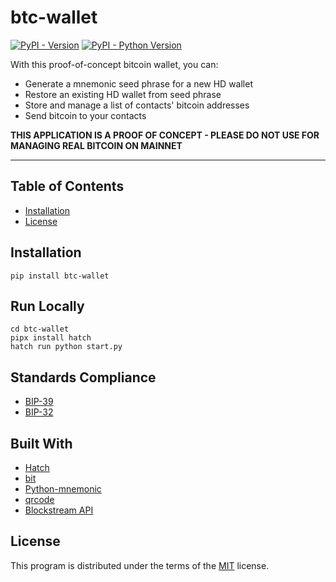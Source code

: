 # btc-wallet

[![PyPI - Version](https://img.shields.io/pypi/v/btc-wallet.svg)](https://pypi.org/project/btc-wallet)
[![PyPI - Python Version](https://img.shields.io/pypi/pyversions/btc-wallet.svg)](https://pypi.org/project/btc-wallet)

With this proof-of-concept bitcoin wallet, you can:

* Generate a mnemonic seed phrase for a new HD wallet
* Restore an existing HD wallet from seed phrase
* Store and manage a list of contacts' bitcoin addresses
* Send bitcoin to your contacts

**THIS APPLICATION IS A PROOF OF CONCEPT - PLEASE DO NOT USE FOR MANAGING REAL BITCOIN ON MAINNET**

-----

## Table of Contents

- [Installation](#installation)
- [License](#license)

## Installation

```console
pip install btc-wallet
```

## Run Locally

```console
cd btc-wallet
pipx install hatch
hatch run python start.py
```

## Standards Compliance

* [BIP-39](https://github.com/bitcoin/bips/blob/master/bip-0039.mediawiki)
* [BIP-32](https://github.com/bitcoin/bips/blob/master/bip-0032.mediawiki)

## Built With

* [Hatch](https://hatch.pypa.io/latest/)
* [bit](https://pypi.org/project/bit/)
* [Python-mnemonic](https://github.com/trezor/python-mnemonic)
* [qrcode](https://pypi.org/project/qrcode/)
* [Blockstream API](https://github.com/Blockstream/esplora/blob/master/API.md#transaction-format)

## License

This program is distributed under the terms of the [MIT](https://spdx.org/licenses/MIT.html) license.
